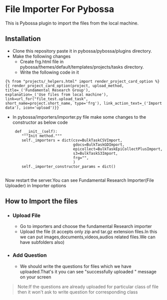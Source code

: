 # File Importer For Pybossa
This is Pybossa plugin to import the files from the local machine.

## Installation
- Clone this repository paste it in pybossa/pybossa/plugins directory.
- Make the following changes 
   - Create frg.html file in pybossa/themes/default/templates/projects/tasks directory.
   - Write the following code in it
   
``` 
{% from "projects/_helpers.html" import render_project_card_option %}
{{ render_project_card_option(project, upload_method, title=_('Fundamental Research Group'), 
explanation=_('Use files from local machine'), link=url_for("file_test.upload_task",
short_name=project.short_name, type='frg'), link_action_text=_('Import data'), icon='upload')}} 

```

  - In pybossa/importers/importer.py file make some changes to the constructor as below code
  
    ```
     def __init__(self):
        """Init method."""
        self._importers = dict(csv=BulkTaskCSVImport,
                               gdocs=BulkTaskGDImport,
                               epicollect=BulkTaskEpiCollectPlusImport,
                               s3=BulkTaskS3Import,
                               frg="",
                               )
        self._importer_constructor_params = dict()
        
       ```
        
        
Now restart the server.You can see Fundamental Research Importer(File Uploader) in Importer options

## How to Import the files
- ### Upload File
     - Go to importers and choose the fundamental Research importer
     - Upload the file (it accepts only zip and tar.gz extension files.In this we can put images,documents,videos,audios related files.We can have subfolders also)
- ### Add Question
     - We should write the questions for files which we have uploaded.That's it you can see "successfully uploaded " message on your screen

> Note:If the questions are already uploaded for particular class of file then it won't ask to write question for corresponding class

